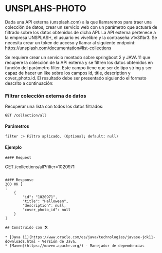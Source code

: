 # UNSPLAHS-PHOTO

Dada una API externa (unsplash.com) a la que llamaremos para traer una colección de datos, crear un servicio web con un parámetro que actuará de filtrado sobre los datos obtenidos de dicha API.
La API externa pertenece a la empresa UNSPLASH, el usuario es vivelibre y la contraseña v1v3l1br3. Se necesita crear un token de acceso y llamar al siguiente endpoint:
https://unsplash.com/documentation#list-collections

Se requiere crear un servicio montado sobre springboot 2 y JAVA 11 que recupere la colección de la API externa y 
se filtren los datos obtenidos en función del parámetro filter. Este campo tiene que ser de tipo string y ser capaz de hacer un 
like sobre los campos id, title, description y cover_photo.id. El resultado debe ser presentado siguiendo el formato descrito a continuación:

### Filtrar colección externa de datos
Recuperar una lista con todos los datos filtrados:


```
GET /collection/all
```


#### Parámetros
```
filter :> Filtro aplicado. (Optional; default: null)
```

#### Ejemplo

```
#### Request
```
GET /collections/all?filter=1020971
```

#### Response
200 OK [
[
    {
        "id": "1020971",
        "title": "Halloween",
        "description": null,
        "cover_photo_id": null
    }
]

## Construido con 🛠️

* [Java 11](https://www.oracle.com/es/java/technologies/javase-jdk11-downloads.html - Versión de Java.
* [Maven](https://maven.apache.org/) - Manejador de dependencias

